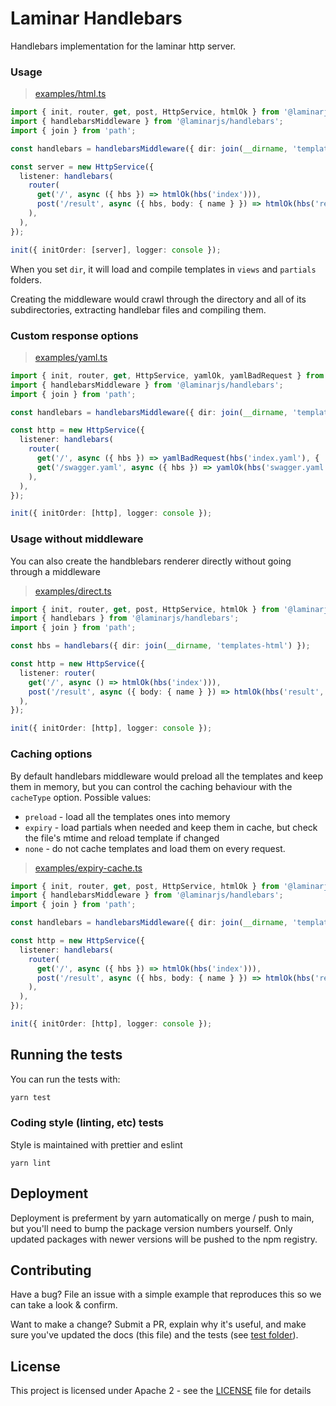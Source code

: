 # Laminar Handlebars

Handlebars implementation for the laminar http server.

### Usage

> [examples/html.ts](https://github.com/ivank/laminar/tree/main/packages/handlebars/examples/html.ts)

```typescript
import { init, router, get, post, HttpService, htmlOk } from '@laminarjs/laminar';
import { handlebarsMiddleware } from '@laminarjs/handlebars';
import { join } from 'path';

const handlebars = handlebarsMiddleware({ dir: join(__dirname, 'templates-html') });

const server = new HttpService({
  listener: handlebars(
    router(
      get('/', async ({ hbs }) => htmlOk(hbs('index'))),
      post('/result', async ({ hbs, body: { name } }) => htmlOk(hbs('result', { name }))),
    ),
  ),
});

init({ initOrder: [server], logger: console });
```

When you set `dir`, it will load and compile templates in `views` and `partials` folders.

Creating the middleware would crawl through the directory and all of its subdirectories, extracting handlebar files and compiling them.

### Custom response options

> [examples/yaml.ts](https://github.com/ivank/laminar/tree/main/packages/handlebars/examples/yaml.ts)

```typescript
import { init, router, get, HttpService, yamlOk, yamlBadRequest } from '@laminarjs/laminar';
import { handlebarsMiddleware } from '@laminarjs/handlebars';
import { join } from 'path';

const handlebars = handlebarsMiddleware({ dir: join(__dirname, 'templates-yaml'), views: 'yaml', extension: 'hbr' });

const http = new HttpService({
  listener: handlebars(
    router(
      get('/', async ({ hbs }) => yamlBadRequest(hbs('index.yaml'), { 'X-Index': 'true' })),
      get('/swagger.yaml', async ({ hbs }) => yamlOk(hbs('swagger.yaml', { version: 10 }))),
    ),
  ),
});

init({ initOrder: [http], logger: console });
```

### Usage without middleware

You can also create the handblebars renderer directly without going through a middleware

> [examples/direct.ts](https://github.com/ivank/laminar/tree/main/packages/handlebars/examples/direct.ts)

```typescript
import { init, router, get, post, HttpService, htmlOk } from '@laminarjs/laminar';
import { handlebars } from '@laminarjs/handlebars';
import { join } from 'path';

const hbs = handlebars({ dir: join(__dirname, 'templates-html') });

const http = new HttpService({
  listener: router(
    get('/', async () => htmlOk(hbs('index'))),
    post('/result', async ({ body: { name } }) => htmlOk(hbs('result', { name }))),
  ),
});

init({ initOrder: [http], logger: console });
```

### Caching options

By default handlebars middleware would preload all the templates and keep them in memory, but you can control the caching behaviour with the `cacheType` option. Possible values:

- `preload` - load all the templates ones into memory
- `expiry` - load partials when needed and keep them in cache, but check the file's mtime and reload template if changed
- `none` - do not cache templates and load them on every request.

> [examples/expiry-cache.ts](https://github.com/ivank/laminar/tree/main/packages/handlebars/examples/expiry-cache.ts)

```typescript
import { init, router, get, post, HttpService, htmlOk } from '@laminarjs/laminar';
import { handlebarsMiddleware } from '@laminarjs/handlebars';
import { join } from 'path';

const handlebars = handlebarsMiddleware({ dir: join(__dirname, 'templates-html'), cacheType: 'expiry' });

const http = new HttpService({
  listener: handlebars(
    router(
      get('/', async ({ hbs }) => htmlOk(hbs('index'))),
      post('/result', async ({ hbs, body: { name } }) => htmlOk(hbs('result', { name }))),
    ),
  ),
});

init({ initOrder: [http], logger: console });
```

## Running the tests

You can run the tests with:

```bash
yarn test
```

### Coding style (linting, etc) tests

Style is maintained with prettier and eslint

```
yarn lint
```

## Deployment

Deployment is preferment by yarn automatically on merge / push to main, but you'll need to bump the package version numbers yourself. Only updated packages with newer versions will be pushed to the npm registry.

## Contributing

Have a bug? File an issue with a simple example that reproduces this so we can take a look & confirm.

Want to make a change? Submit a PR, explain why it's useful, and make sure you've updated the docs (this file) and the tests (see [test folder](https://github.com/ivank/laminar/tree/main/packages/handlebars/test)).

## License

This project is licensed under Apache 2 - see the [LICENSE](https://github.com/ivank/laminar/tree/main/packages/handlebars/LICENSE) file for details

